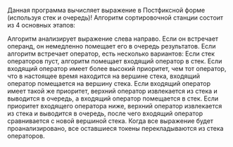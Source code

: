 Данная программа вычисляет выражение в Постфиксной форме (используя стек и очередь)!
Алгоритм сортировочной станции состоит из 4 основных этапов:

Алгоритм анализирует выражение слева направо.
Если он встречает операнд, он немедленно помещает его в очередь результатов.
Если алгоритм встречает оператор, есть несколько вариантов:
Если стек операторов пуст, алгоритм помещает входящий оператор в стек.
Если входящий оператор имеет более высокий приоритет, чем тот оператор, что в настоящее время находится на вершине стека, входящий оператор помещается на вершину стека.
Если входящий оператор имеет такой же приоритет, верхний оператор извлекается из стека и выводится в очередь, а входящий оператор помещается в стек.
Если приоритет входящего оператора ниже, верхний оператор извлекается из стека и выводится в очередь, после чего входящий оператор сравнивается с новой вершиной стека.
Когда все выражение будет проанализировано, все оставшиеся токены перекладываются из стека операторов.
